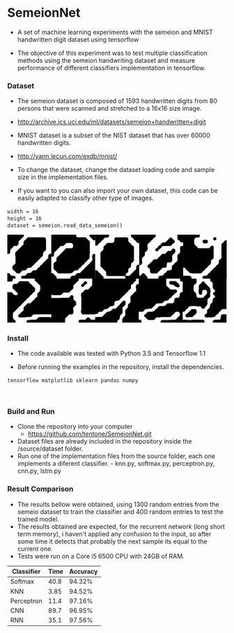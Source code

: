 # SemeionNet

 - A set of machine learning experiments with the semeion and MNIST handwritten digit dataset using  tensorflow

 - The objective of this experiment was to test multiple classification methods using the semeion handwriting dataset and measure performance of different classifiers implementation in tensorflow. 

   

### Dataset
 - The semeion dataset is composed of 1593 handwritten digits from 80 persons that were scanned and stretched to a 16x16 size image.

  - http://archive.ics.uci.edu/ml/datasets/semeion+handwritten+digit

 - MNIST dataset is a subset of the NIST dataset that has over 60000 handwritten digits.

  - http://yann.lecun.com/exdb/mnist/

 - To change the dataset, change the dataset loading code and sample size in the implementation files.
	
 - If you want to you can also import your own dataset, this code can be easily adapted to classify other type of images.
	
```
width = 16
height = 16
dataset = semeion.read_data_semeion()
```

<img src="https://raw.githubusercontent.com/tentone/semeionNet/master/readme/dataset.png">





### Install

 - The code available was tested with Python 3.5 and Tensorflow 1.1

 - Before running the examples in the repository, install the dependencies.
	
```
tensorflow matplotlib sklearn pandas numpy
```

​	

### Build and Run
 - Clone the repository into your computer
	- https://github.com/tentone/SemeionNet.git
 - Dataset files are already included in the repository inside the /source/dataset folder.
 - Run one of the implementation files from the source folder, each one implements a diferent classifier.
    	- knn.py, softmax.py, perceptron.py, cnn.py, lstm.py




### Result Comparison
 - The results bellow were obtained, using 1300 random entries from the semeio dataset to train the classifier and 400 random entries to test the trained model.
 - The results obtained are expected, for the recurrent network (long short term memory), i haven't applied any confusion to the input, so after some time it detects that probably the next sample its equal to the current one.
 - Tests were run on a Core i5 6500 CPU with 24GB of RAM.

| Classifier  | Time | Accuracy |
| ----------- | ---- | -------- |
| Softmax     | 40.8 | 94.32%   |
| KNN         | 3.85 | 94.52%   |
| Perceptron  | 11.4 | 97.16%   |
| CNN         | 89.7 | 96.95%   |
| RNN         | 35.1 | 97.56%   |
